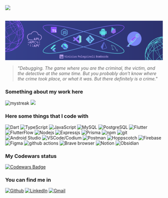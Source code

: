 <div>
	 <img src="https://readme-typing-svg.herokuapp.com?font=Roboto&size=28&duration=3500&color=b19ae3&center=true&vCenter=true&multiline=true&width=200&height=55&lines=Hello+World+%F0%9F%91%8B">
</div>
<br/>

![Header](./header_banner.png)

> *"Debugging. The game where you are the criminal, the victim, and the detective at the same time. But you probably don't know where the crime took place, or what it was. But there definitely is a crime."*

### Something about my work here

<img src="https://github-readme-streak-stats.herokuapp.com/?user=flautistamacabro&theme=tokyonight" alt="mystreak"/>
<img src="https://github-profile-trophy.vercel.app/?username=flautistamacabro&theme=juicyfresh&no-bg=true" />

<!--<img src="https://github-readme-stats.vercel.app/api/top-langs?username=flautistamacabro&show_icons=true&locale=en&layout=compact&theme=chartreuse-dark" alt="ovi" />-->

### Here some things that I code with
<p>
  <img alt="Dart" src="https://img.shields.io/badge/-Dart-32b9f6?style=flat-square&logo=dart&logoColor=white" />
  <img alt="TypeScript" src="https://img.shields.io/badge/-TypeScript-007ACC?style=flat-square&logo=typescript&logoColor=white" />
  <img alt="JavaScript" src="https://img.shields.io/badge/-JavaScript-f7e01d?style=flat-square&logo=javascript&logoColor=black" />
  <img alt="MySQL" src="https://img.shields.io/badge/-MySQL-00556a?style=flat-square&logo=mysql&logoColor=white" />
  <img alt="PostgreSQL" src="https://img.shields.io/badge/-PostgreSQL-326790?style=flat-square&logo=postgresql&logoColor=white" />
  <img alt="Flutter" src="https://img.shields.io/badge/-Flutter-40c0ef?style=flat-square&logo=flutter&logoColor=white" />
  <img alt="FlutterFlow" src="https://img.shields.io/badge/-FlutterFlow-4b39ef?style=flat-square&logo=flat&logoColor=white" />
  <img alt="Nodejs" src="https://img.shields.io/badge/-Node.js-43853d?style=flat-square&logo=Node.js&logoColor=white" />
  <img alt="Expressjs" src="https://img.shields.io/badge/-Express.js-384752?style=flat-square&logo=Express&logoColor=white" />
  <img alt="Prisma" src="https://img.shields.io/badge/-Prisma-143a51?style=flat-square&logo=Prisma&logoColor=white" />
  <img alt="npm" src="https://img.shields.io/badge/-NPM-CB3837?style=flat-square&logo=npm&logoColor=white" />
  <img alt="git" src="https://img.shields.io/badge/-Git-F05032?style=flat-square&logo=git&logoColor=white" />
  <img alt="Android Studio" src="https://img.shields.io/badge/-Android Studio-4cdf8f?style=flat-square&logo=android&logoColor=white" />
  <img alt="VSCode/Codium" src="https://img.shields.io/badge/-VSCode-107cbc?style=flat-square&logo=vscodium&logoColor=white" />
  <img alt="Postman" src="https://img.shields.io/badge/-Postman-ff6c37?style=flat-square&logo=postman&logoColor=white" />
  <img alt="Hoppscotch" src="https://img.shields.io/badge/-Hoppscotch-073729?style=flat-square&logo=hoppscotch&logoColor=white" />
  <img alt="Firebase" src="https://img.shields.io/badge/-Firebase-ffa308?style=flat-square&logo=firebase&logoColor=white" />
  <img alt="Figma" src="https://img.shields.io/badge/-Figma-9f58fb?style=flat-square&logo=figma&logoColor=white" />
  <img alt="github actions" src="https://img.shields.io/badge/-Github_Actions-2088FF?style=flat-square&logo=github-actions&logoColor=white" />
  <!--<img alt="Docker" src="https://img.shields.io/badge/-Docker-46a2f1?style=flat-square&logo=docker&logoColor=white" />
  <img alt="Sass" src="https://img.shields.io/badge/-Sass-CC6699?style=flat-square&logo=sass&logoColor=white" />
  <img alt="html5" src="https://img.shields.io/badge/-HTML5-E34F26?style=flat-square&logo=html5&logoColor=white" />-->
  <img alt="Brave browser" src="https://img.shields.io/badge/-Brave_Browser-FB542B?style=flat-square&logo=brave&logoColor=white" />
  <img alt="Notion" src="https://img.shields.io/badge/-Notion-FFFFFF?style=flat-square&logo=notion&logoColor=black" />
  <img alt="Obsidian" src="https://img.shields.io/badge/-Obsidian-8b5cf6?style=flat-square&logo=obsidian&logoColor=white" />
</p>

### My Codewars status

[![Codewars Badge](https://www.codewars.com/users/FlautistaMacabro/badges/large)](https://www.codewars.com/users/FlautistaMacabro)

<h3>You can find me in</h3>
<p><a href="https://github.com/FlautistaMacabro" target="_blank"><img alt="Github" src="https://img.shields.io/badge/GitHub-%2312100E.svg?&style=for-the-badge&logo=Github&logoColor=white" /></a> <a href="https://www.linkedin.com/in/vinícius-pelegrineli-bombarda-b2b026239" target="_blank"><img alt="LinkedIn" src="https://img.shields.io/badge/linkedin-%230077B5.svg?&style=for-the-badge&logo=linkedin&logoColor=white" /></a> <a href="https://mail.google.com/mail/u/0/#inbox?compose=CllgCJlHDWXRGqNVQnrGCbHVTSFMsmBqGBDLTVWmgLsHcbmrwdvkbwpckxJDTHbGCmgpSdnBcCL" target="_blank"><img alt="Gmail" src="https://img.shields.io/badge/Gmail-%23d74539.svg?&style=for-the-badge&logo=Gmail&logoColor=white" /></a>
</p>

<!--
**FlautistaMacabro/FlautistaMacabro** is a ✨ _special_ ✨ repository because its `README.md` (this file) appears on your GitHub profile.

Here are some ideas to get you started:

- 🔭 I’m currently working on ...
- 🌱 I’m currently learning ...
- 👯 I’m looking to collaborate on ...
- 🤔 I’m looking for help with ...
- 💬 Ask me about ...
- 📫 How to reach me: ...
- 😄 Pronouns: ...
- ⚡ Fun fact: ...
-->
